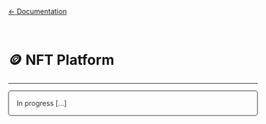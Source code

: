 [← Documentation](/documentation/index)

<br>

# 🪙 NFT Platform
---
<p style="color: #303030; border: 1px solid #303030; border-radius:5px; padding: 1rem;">In progress [...]</p>